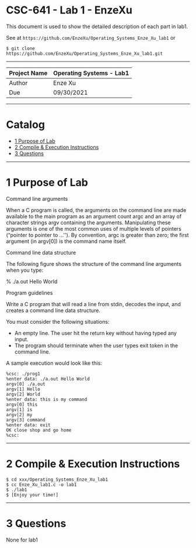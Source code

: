 CSC-641 - Lab 1 - EnzeXu
===========================
This document is used to show the detailed description of each part in lab1.

See at `https://github.com/EnzeXu/Operating_Systems_Enze_Xu_lab1` or
```shell
$ git clone https://github.com/EnzeXu/Operating_Systems_Enze_Xu_lab1.git
```

****
 
| Project Name | Operating Systems - Lab1 |
| ---- | ---- |
| Author | Enze Xu |
| Due | 09/30/2021 |

****
# Catalog

* [1 Purpose of Lab](#1-purpose-of-lab)
* [2 Compile & Execution Instructions](#2-compile--execution-instructions)
* [3 Questions](#3-questions)

****

# 1 Purpose of Lab
Command line arguments

When a C program is called, the arguments on the command line are made available to the main
program as an argument count argc and an array of character strings argv containing the arguments.
Manipulating these arguments is one of the most common uses of multiple levels of pointers (“pointer to
pointer to ...''). By convention, argc is greater than zero; the first argument (in argv[0]) is the command
name itself.

Command line data structure

The following figure shows the structure of the command line arguments when you type:

% ./a.out Hello World


Program guidelines

Write a C program that will read a line from stdin, decodes the input, and creates a command line data
structure.

You must consider the following situations:

- An empty line. The user hit the return key without having typed any input.
- The program should terminate when the user types exit token in the command line.


A sample execution would look like this:

```shell
%csc: ./prog1
%enter data: ./a.out Hello World
argv[0] ./a.out
argv[1] Hello
argv[2] World
%enter data: this is my command
argv[0] this
argv[1] is
argv[2] my
argv[3] command
%enter data: exit
OK close shop and go home
%csc:
```

****

# 2 Compile & Execution Instructions
```shell
$ cd xxx/Operating_Systems_Enze_Xu_lab1
$ cc Enze_Xu_lab1.c -o lab1
$ ./lab1
$ [Enjoy your time!]
```

****

# 3 Questions
None for lab1

